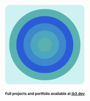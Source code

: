 <a href="https://github.com/jb3/fractal"><img width="256px" src="fractal-20251030-152714.png"/></a>

<sub>**Full projects and portfolio available at [jb3.dev](https://jb3.dev/)**</sub>

